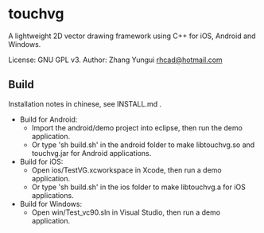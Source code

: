 touchvg
======
A lightweight 2D vector drawing framework using C++ for iOS, Android and Windows.

License: GNU GPL v3. Author: Zhang Yungui <rhcad@hotmail.com>

Build
------
Installation notes in chinese, see INSTALL.md .
* Build for Android:
  * Import the android/demo project into eclipse, then run the demo application.
  * Or type 'sh build.sh' in the android folder to make libtouchvg.so and touchvg.jar for Android applications.
* Build for iOS:
  * Open ios/TestVG.xcworkspace in Xcode, then run a demo application.
  * Or type 'sh build.sh' in the ios folder to make libtouchvg.a for iOS applications.
* Build for Windows:
  * Open win/Test_vc90.sln in Visual Studio, then run a demo application.